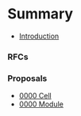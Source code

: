 # Summary

* [Introduction](README.md)

### RFCs

### Proposals

* [0000 Cell](rfcs/0000-cell/main.zh-CN.md)
* [0000 Module](rfcs/0000-module/main.zh-CN.md)
